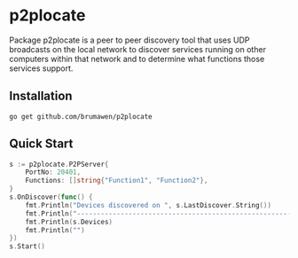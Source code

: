 # p2plocate
Package p2plocate is a peer to peer discovery tool that uses UDP broadcasts on the local network to discover services running on other computers within that network and to determine what functions those services support.

## Installation

`go get github.com/brumawen/p2plocate`

## Quick Start

```go
s := p2plocate.P2PServer{
    PortNo: 20401,
    Functions: []string{"Function1", "Function2"},
}
s.OnDiscover(func() {
    fmt.Println("Devices discovered on ", s.LastDiscover.String())
    fmt.Println("-----------------------------------------------------------------------")
    fmt.Println(s.Devices)
    fmt.Println("")
})
s.Start()
```




